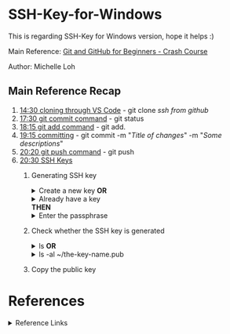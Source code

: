 # SSH-Key-for-Windows
This is regarding SSH-Key for Windows version, hope it helps :)

Main Reference: [Git and GitHub for Beginners - Crash Course](https://www.youtube.com/watch?v=RGOj5yH7evk&list=RDCMUC8butISFwT-Wl7EV0hUK0BQ&start_radio=1&t=829s)

Author: Michelle Loh

## Main Reference Recap
1. [14:30 cloning through VS Code](https://www.youtube.com/watch?v=RGOj5yH7evk&list=RDCMUC8butISFwT-Wl7EV0hUK0BQ&index=1&t=870s) - git clone *ssh from github*
2. [17:30 git commit command](https://www.youtube.com/watch?v=RGOj5yH7evk&list=RDCMUC8butISFwT-Wl7EV0hUK0BQ&index=1&t=1050s)  - git status
3. [18:15 git add command](https://www.youtube.com/watch?v=RGOj5yH7evk&list=RDCMUC8butISFwT-Wl7EV0hUK0BQ&index=1&t=1095s)   - git add.
4. [19:15 committing](https://www.youtube.com/watch?v=RGOj5yH7evk&list=RDCMUC8butISFwT-Wl7EV0hUK0BQ&index=1&t=1155s)  - git commit -m "*Title of changes*" -m "*Some descriptions*"
5. [20:20 git push command](https://www.youtube.com/watch?v=RGOj5yH7evk&list=RDCMUC8butISFwT-Wl7EV0hUK0BQ&index=1&t=1220s)  - git push
6. [20:30 SSH Keys](https://www.youtube.com/watch?v=RGOj5yH7evk&list=RDCMUC8butISFwT-Wl7EV0hUK0BQ&index=1&t=1230s)
    1. Generating SSH key</br>
        <details>
        <summary>Create a new key <strong>OR</strong></summary>
        a. Key in
        
          `ssh-keygen -t rsa -b 4096 -C "your_email@.com"` </br>
        b. Enter the key name（Let say you enter the key as **thekey**)
        </details>
        <details>
        <summary>Already have a key</summary>
        a. Key in （Let say you enter the key as <strong>thekey</strong>)
    
           ssh-keygen -t rsa -b 4096 -C "your_email@.com"
        b. Choose whether to overwrite the key
        </details>
        <strong>THEN</strong>
        <details>
        <summary>Enter the passphrase</summary>
            
        ```
            Enter passphrase (empty for no passphrase): [Type a passphrase]
            Enter same passphrase again: [Type passphrase again]
        ```
        (if no passphrase just leave it empty by clicking on the "Enter" key)
        </details>
     2. Check whether the SSH key is generated
        <details>
        <summary>ls <strong>OR</strong></summary>
        a. Key in 
    
            ls
        b. Notice that the last 2 rows are the generated key
        ```
        thekey -- private (only you can access)
        thekey.pub -- public (open to the public to access)
        ```
        </details>
        <details>
        <summary>ls -al ~/the-key-name.pub</summary>
        a. Key in
    
            ls -al ~/the-key-name.pub
           (change <i>the-key-name</i> to the name you generated)</br>
           In our case will be:
           ```
           ls -al ~/thekey.pub
           ```
        </details>
     3. Copy the public key


# References
<details>
    <summary>Reference Links</summary>
1. <a href="https://www.jcchouinard.com/learn-git-and-github/">Learn Git and Git Hub</a><br>
2. <a href="https://www.youtube.com/watch?v=ZeWx0XNUZWE">Setup Username and Email with Git and GitHub in Visual Studio Code on Windows</a><br>
3. <a href="https://docs.github.com/en/github/authenticating-to-github/connecting-to-github-with-ssh">Connecting to GitHub with SSH</a><br>
    <ol>
        <ol>
        <li><a href="https://docs.github.com/en/github/authenticating-to-github/checking-for-existing-ssh-keysd">Checking for existing SSH keys</a></li>
        <li><a href="https://docs.github.com/en/github/authenticating-to-github/generating-a-new-ssh-key-and-adding-it-to-the-ssh-agent">Generating a new SSH key and adding it to the ssh-agent</a></li>
        <li><a href = "https://docs.github.com/en/github/authenticating-to-github/adding-a-new-ssh-key-to-your-github-account">Adding a new SSH key to your GitHub account</a></li>
        <li><a href = "https://docs.github.com/en/github/authenticating-to-github/testing-your-ssh-connection">Testing your SSH connection</a></li>
        <li><a href = "https://docs.github.com/en/github/authenticating-to-github/working-with-ssh-key-passphrases">Working with SSH key passphrases</a></li>
        <li><a href = "https://docs.github.com/en/github/authenticating-to-github/working-with-ssh-key-passphrases#auto-launching-ssh-agent-on-git-for-windows">Auto-launching ssh-agent on Git for Windows</a></li>
        <li><a href = "https://docs.github.com/en/github/authenticating-to-github/error-permission-denied-publickey">Error: Permission denied (publickey)</a></li>
            </ol>
        </ol>
4. <a href= "https://stackoverflow.com/questions/60984908/how-can-i-delete-all-ssh-keys-from-my-mac">How can I delete all SSH keys from my Mac</a><br>
5. <a href= "https://stackoverflow.com/questions/18880024/start-ssh-agent-on-login">Start ssh-agent on login</a>
</details>

